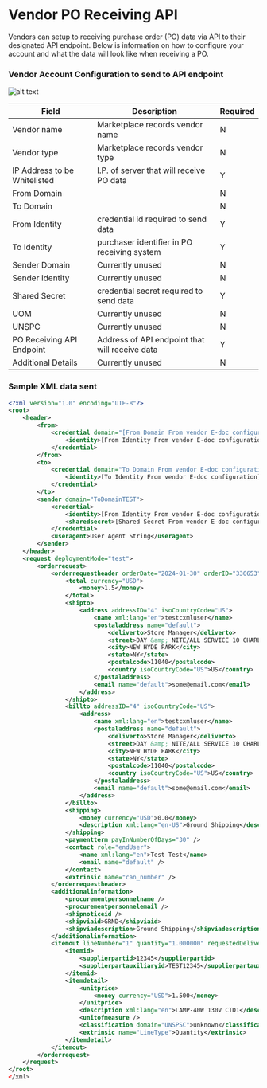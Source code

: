 
# Vendor PO Receiving API

Vendors can setup to receiving purchase order (PO) data via API to their designated API endpoint. Below is information on how to configure your account and what the data will look like when receiving a PO.

### Vendor Account Configuration to send to API endpoint
![alt text](https://ucarecdn.com/498ada70-8d8c-4831-a14f-1c61339f39c0/vendorporeceivingapiconfig.png "Logo Title Text 1")

| Field  | Description | Required |
| ------------ | ------------ | ------------ |
| Vendor name  |  Marketplace records vendor name  | N  |
| Vendor type  | Marketplace records vendor type  |  N |
| IP Address to be Whitelisted  |  I.P. of server that will receive PO data | Y  |
| From Domain  |  | N  |
| To Domain  |   | N  |
| From Identity  | credential id required to send data  | Y  |
|  To Identity | purchaser identifier in PO receiving system  | Y  |
| Sender Domain  | Currently unused    | N  |
| Sender Identity  |  Currently unused | N  |
| Shared Secret  | credential secret required to send data   |  Y |
| UOM  | Currently unused    | N  |
| UNSPC  | Currently unused  | N  |
| PO Receiving API Endpoint  | Address of API endpoint that will receive data  | Y  |
| Additional Details | Currently unused  |  N |

### Sample XML data sent

```xml
<?xml version="1.0" encoding="UTF-8"?>
<root>
    <header>
        <from>
            <credential domain="[From Domain From vendor E-doc configuration]">
                <identity>[From Identity From vendor E-doc configuration]</identity>
            </credential>
        </from>
        <to>
            <credential domain="To Domain From vendor E-doc configuration]">
                <identity>[To Identity From vendor E-doc configuration]</identity>
            </credential>
        </to>
        <sender domain="ToDomainTEST">
            <credential>
                <identity>[From Identity From vendor E-doc configuration]</identity>
                <sharedsecret>[Shared Secret From vendor E-doc configuration]</sharedsecret>
            </credential>
            <useragent>User Agent String</useragent>
        </sender>
    </header>
    <request deploymentMode="test">
        <orderrequest>
            <orderrequestheader orderDate="2024-01-30" orderID="336653" orderType="Purchase" type="new">
                <total currency="USD">
                    <money>1.5</money>
                </total>
                <shipto>
                    <address addressID="4" isoCountryCode="US">
                        <name xml:lang="en">testcxmluser</name>
                        <postaladdress name="default">
                            <deliverto>Store Manager</deliverto>
                            <street>DAY &amp; NITE/ALL SERVICE 10 CHARLES STREET</street>
                            <city>NEW HYDE PARK</city>
                            <state>NY</state>
                            <postalcode>11040</postalcode>
                            <country isoCountryCode="US">US</country>
                        </postaladdress>
                        <email name="default">some@email.com</email>
                    </address>
                </shipto>
                <billto addressID="4" isoCountryCode="US">
                    <address>
                        <name xml:lang="en">testcxmluser</name>
                        <postaladdress name="default">
                            <deliverto>Store Manager</deliverto>
                            <street>DAY &amp; NITE/ALL SERVICE 10 CHARLES STREET</street>
                            <city>NEW HYDE PARK</city>
                            <state>NY</state>
                            <postalcode>11040</postalcode>
                            <country isoCountryCode="US">US</country>
                        </postaladdress>
                        <email name="default">some@email.com</email>
                    </address>
                </billto>
                <shipping>
                    <money currency="USD">0.0</money>
                    <description xml:lang="en-US">Ground Shipping</description>
                </shipping>
                <paymentterm payInNumberOfDays="30" />
                <contact role="endUser">
                    <name xml:lang="en">Test Test</name>
                    <email name="default" />
                </contact>
                <extrinsic name="can_number" />
            </orderrequestheader>
            <additionalinformation>
                <procurementpersonnelname />
                <procurementpersonnelemail />
                <shipnoticeid />
                <shipviaid>GRND</shipviaid>
                <shipviadescription>Ground Shipping</shipviadescription>
            </additionalinformation>
            <itemout lineNumber="1" quantity="1.000000" requestedDeliveryDate="">
                <itemid>
                    <supplierpartid>12345</supplierpartid>
                    <supplierpartauxiliaryid>TEST12345</supplierpartauxiliaryid>
                </itemid>
                <itemdetail>
                    <unitprice>
                        <money currency="USD">1.500</money>
                    </unitprice>
                    <description xml:lang="en">LAMP-40W 130V CTD1</description>
                    <unitofmeasure />
                    <classification domain="UNSPSC">unknown</classification>
                    <extrinsic name="LineType">Quantity</extrinsic>
                </itemdetail>
            </itemout>
        </orderrequest>
    </request>
</root>
</xml>

```





